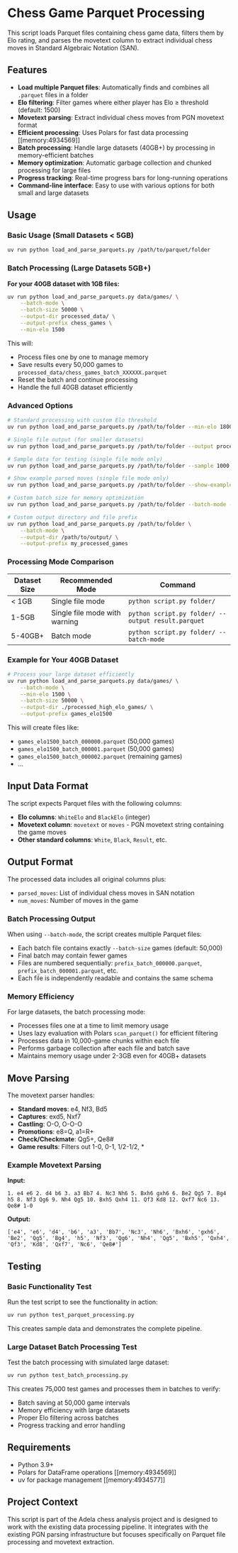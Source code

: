 # Chess Game Parquet Processing

This script loads Parquet files containing chess game data, filters them by Elo rating, and parses the movetext column to extract individual chess moves in Standard Algebraic Notation (SAN).

## Features

- **Load multiple Parquet files**: Automatically finds and combines all `.parquet` files in a folder
- **Elo filtering**: Filter games where either player has Elo ≥ threshold (default: 1500)
- **Movetext parsing**: Extract individual chess moves from PGN movetext format
- **Efficient processing**: Uses Polars for fast data processing [[memory:4934569]]
- **Batch processing**: Handle large datasets (40GB+) by processing in memory-efficient batches
- **Memory optimization**: Automatic garbage collection and chunked processing for large files
- **Progress tracking**: Real-time progress bars for long-running operations
- **Command-line interface**: Easy to use with various options for both small and large datasets

## Usage

### Basic Usage (Small Datasets < 5GB)

```bash
uv run python load_and_parse_parquets.py /path/to/parquet/folder
```

### Batch Processing (Large Datasets 5GB+)

**For your 40GB dataset with 1GB files:**
```bash
uv run python load_and_parse_parquets.py data/games/ \
    --batch-mode \
    --batch-size 50000 \
    --output-dir processed_data/ \
    --output-prefix chess_games \
    --min-elo 1500
```

This will:
- Process files one by one to manage memory
- Save results every 50,000 games to `processed_data/chess_games_batch_XXXXXX.parquet`
- Reset the batch and continue processing
- Handle the full 40GB dataset efficiently

### Advanced Options

```bash
# Standard processing with custom Elo threshold
uv run python load_and_parse_parquets.py /path/to/folder --min-elo 1800

# Single file output (for smaller datasets)
uv run python load_and_parse_parquets.py /path/to/folder --output processed_games.parquet

# Sample data for testing (single file mode only)
uv run python load_and_parse_parquets.py /path/to/folder --sample 1000

# Show example parsed moves (single file mode only)
uv run python load_and_parse_parquets.py /path/to/folder --show-examples

# Custom batch size for memory optimization
uv run python load_and_parse_parquets.py /path/to/folder --batch-mode --batch-size 25000

# Custom output directory and file prefix
uv run python load_and_parse_parquets.py /path/to/folder \
    --batch-mode \
    --output-dir /path/to/output/ \
    --output-prefix my_processed_games
```

### Processing Mode Comparison

| Dataset Size | Recommended Mode | Command |
|-------------|------------------|---------|
| < 1GB | Single file mode | `python script.py folder/` |
| 1-5GB | Single file mode with warning | `python script.py folder/ --output result.parquet` |
| 5-40GB+ | Batch mode | `python script.py folder/ --batch-mode` |

### Example for Your 40GB Dataset

```bash
# Process your large dataset efficiently
uv run python load_and_parse_parquets.py data/games/ \
    --batch-mode \
    --min-elo 1500 \
    --batch-size 50000 \
    --output-dir ./processed_high_elo_games/ \
    --output-prefix games_elo1500
```

This will create files like:
- `games_elo1500_batch_000000.parquet` (50,000 games)
- `games_elo1500_batch_000001.parquet` (50,000 games)
- `games_elo1500_batch_000002.parquet` (remaining games)
- ...

## Input Data Format

The script expects Parquet files with the following columns:
- **Elo columns**: `WhiteElo` and `BlackElo` (integer)
- **Movetext column**: `movetext` or `moves` - PGN movetext string containing the game moves
- **Other standard columns**: `White`, `Black`, `Result`, etc.

## Output Format

The processed data includes all original columns plus:
- `parsed_moves`: List of individual chess moves in SAN notation
- `num_moves`: Number of moves in the game

### Batch Processing Output

When using `--batch-mode`, the script creates multiple Parquet files:
- Each batch file contains exactly `--batch-size` games (default: 50,000)
- Final batch may contain fewer games
- Files are numbered sequentially: `prefix_batch_000000.parquet`, `prefix_batch_000001.parquet`, etc.
- Each file is independently readable and contains the same schema

### Memory Efficiency

For large datasets, the batch processing mode:
- Processes files one at a time to limit memory usage
- Uses lazy evaluation with Polars `scan_parquet()` for efficient filtering
- Processes data in 10,000-game chunks within each file
- Performs garbage collection after each file and batch save
- Maintains memory usage under 2-3GB even for 40GB+ datasets

## Move Parsing

The movetext parser handles:
- **Standard moves**: e4, Nf3, Bd5
- **Captures**: exd5, Nxf7
- **Castling**: O-O, O-O-O
- **Promotions**: e8=Q, a1=R+
- **Check/Checkmate**: Qg5+, Qe8#
- **Game results**: Filters out 1-0, 0-1, 1/2-1/2, *

### Example Movetext Parsing

**Input:**
```
1. e4 e6 2. d4 b6 3. a3 Bb7 4. Nc3 Nh6 5. Bxh6 gxh6 6. Be2 Qg5 7. Bg4 h5 8. Nf3 Qg6 9. Nh4 Qg5 10. Bxh5 Qxh4 11. Qf3 Kd8 12. Qxf7 Nc6 13. Qe8# 1-0
```

**Output:**
```
['e4', 'e6', 'd4', 'b6', 'a3', 'Bb7', 'Nc3', 'Nh6', 'Bxh6', 'gxh6', 'Be2', 'Qg5', 'Bg4', 'h5', 'Nf3', 'Qg6', 'Nh4', 'Qg5', 'Bxh5', 'Qxh4', 'Qf3', 'Kd8', 'Qxf7', 'Nc6', 'Qe8#']
```

## Testing

### Basic Functionality Test

Run the test script to see the functionality in action:

```bash
uv run python test_parquet_processing.py
```

This creates sample data and demonstrates the complete pipeline.

### Large Dataset Batch Processing Test

Test the batch processing with simulated large dataset:

```bash
uv run python test_batch_processing.py
```

This creates 75,000 test games and processes them in batches to verify:
- Batch saving at 50,000 game intervals
- Memory efficiency with large datasets
- Proper Elo filtering across batches
- Progress tracking and error handling

## Requirements

- Python 3.9+
- Polars for DataFrame operations [[memory:4934569]]
- uv for package management [[memory:4934577]]

## Project Context

This script is part of the Adela chess analysis project and is designed to work with the existing data processing pipeline. It integrates with the existing PGN parsing infrastructure but focuses specifically on Parquet file processing and movetext extraction.

